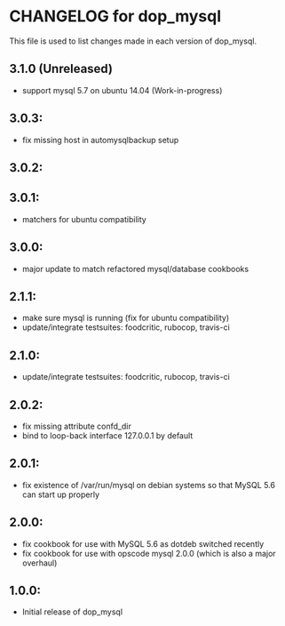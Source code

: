 # CHANGELOG for dop_mysql

This file is used to list changes made in each version of dop_mysql.

## 3.1.0 (Unreleased)

* support mysql 5.7 on ubuntu 14.04 (Work-in-progress)

## 3.0.3:

* fix missing host in automysqlbackup setup

## 3.0.2:

## 3.0.1:

* matchers for ubuntu compatibility

## 3.0.0:

* major update to match refactored mysql/database cookbooks

## 2.1.1:

* make sure mysql is running (fix for ubuntu compatibility)
* update/integrate testsuites: foodcritic, rubocop, travis-ci

## 2.1.0:

* update/integrate testsuites: foodcritic, rubocop, travis-ci

## 2.0.2:

* fix missing attribute confd_dir
* bind to loop-back interface 127.0.0.1 by default

## 2.0.1:

* fix existence of /var/run/mysql on debian systems so that MySQL 5.6 can start up properly

## 2.0.0:

* fix cookbook for use with MySQL 5.6 as dotdeb switched recently
* fix cookbook for use with opscode mysql 2.0.0 (which is also a major overhaul)

## 1.0.0:

* Initial release of dop_mysql